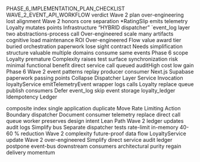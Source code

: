 PHASE_6_IMPLEMENTATION_PLAN_CHECKLIST WAVE_2_EVENT_API_WORKFLOW verdict Wave 2 plan over-engineering lost alignment Wave 2 honors core separation \*RatingSlip emits telemetry Loyalty mutates points Infrastructure “HYBRID dispatcher” `event_log layer two abstractions-process call Over-engineered scale many artifacts cognitive load maintenance ROI Over-engineered Flow value award tier buried orchestration paperwork lose sight contract Needs simplification structure valuable multiple domains consume same events Phase 6 scope Loyalty premature Complexity raises test surface synchronization risk minimal functional benefit direct service call queued auditHigh cost low gain Phase 6 Wave 2 event patterns replay producer consumer Next.js Supabase paperwork passing points Collapse Dispatcher Layer Service Invocation loyaltyService emitTelemetryEvent wrapper logs calls Loyalty replace queue publish consumers Defer event_log skip event storage loyalty_ledger Idempotency Ledger

composite index single application duplicate Move Rate Limiting Action Boundary dispatcher Document consumer telemetry replace direct call queue worker preserves design intent Lean Path Wave 2 ledger updates audit logs Simplify bus Separate dispatcher tests rate-limit in-memory 40-60 % reduction Wave 2 complexity future-proof data flow LoyaltyService update Wave 2 over-engineered Simplify direct service audit ledger postpone event-bus downstream consumers architectural purity regain delivery momentum
